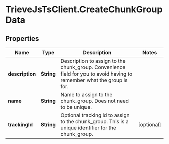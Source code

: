 # TrieveJsTsClient.CreateChunkGroupData

## Properties

Name | Type | Description | Notes
------------ | ------------- | ------------- | -------------
**description** | **String** | Description to assign to the chunk_group. Convenience field for you to avoid having to remember what the group is for. | 
**name** | **String** | Name to assign to the chunk_group. Does not need to be unique. | 
**trackingId** | **String** | Optional tracking id to assign to the chunk_group. This is a unique identifier for the chunk_group. | [optional] 


